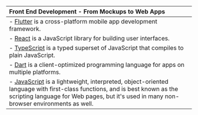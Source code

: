 | Front End Development - From Mockups to Web Apps  |                                                                                                                                                                                                       
|:---------------------------------------------------|
| - [Flutter](https://flutter.dev/) is a cross-platform mobile app development framework.                                                                                                                                                                                        |
| - [React](https://reactjs.org/) is a JavaScript library for building user interfaces.                                                                                                                                                                                          |
| - [TypeScript](https://www.typescriptlang.org/) is a typed superset of JavaScript that compiles to plain JavaScript.                                                                                                                                                           |
| - [Dart](https://dart.dev/) is a client-optimized programming language for apps on multiple platforms.                                                                                                                                                                         |
| - [JavaScript](https://developer.mozilla.org/en-US/docs/Web/JavaScript) is a lightweight, interpreted, object-oriented language with first-class functions, and is best known as the scripting language for Web pages, but it's used in many non-browser environments as well. |


